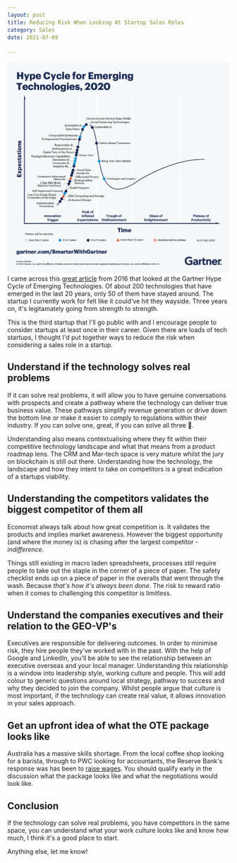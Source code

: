 ```yaml
---
layout: post
title: Reducing Risk When Looking At Startup Sales Roles
category: Sales
date: 2021-07-09

---
```


![gartner](images/gartner.PNG)I came across this [great article](https://www.linkedin.com/pulse/8-lessons-from-20-years-hype-cycles-michael-mullany/?trackingId=hminS2AWRUO1DdBXUxA8JA%3D%3D) from 2016 that looked at the Gartner Hype Cycle of Emerging Technologies. Of about 200 technologies that have emerged in the last 20 years, only 50 of them have stayed around. The startup I currently work for felt like it could've hit they wayside. Three years on, it's legitamately going from strength to strength.

This is the third startup that I'll go public with and I encourage people to consider startups at least once in their career. Given there are loads of tech startups, I thought I'd put together ways to reduce the risk when considering a sales role in a startup.

## **Understand if the technology solves real problems**

If it can solve real problems, it will allow you to have genuine conversations with prospects and create a pathway where the technology can deliver true business value. These pathways simplify revenue generation or drive down the bottom line or make it easier to comply to regulations within their industry. If you can solve one, great, if you can solve all three 🤯. 

Understanding also means contextualising where they fit within their competitive technology landscape and what that means from a product roadmap lens. The CRM and Mar-tech space is very mature whilst the jury on blockchain is still out there. Understanding how the technology, the landscape and how they intent to take on competitors is a great indication of a startups viability.

## **Understanding the competitors validates the biggest competitor of them all**

Economist always talk about how great competition is. It validates the products and implies market awareness. However the biggest opportunity (and where the money is) is chasing after the largest competitor - *indifference*.

Things still existing in macro laden spreadsheets, processes still require people to take out the staple in the corner of a  piece of paper. The safety checklist ends up on a piece of paper in the overalls that went through the wash. Because *that's how it's always been done*. The risk to reward ratio when it comes to challenging this competitor is limitless.

## **Understand the companies executives and their relation to the GEO-VP's**

Executives are responsible for delivering outcomes. In order to minimise risk, they hire people they've worked with in the past. With the help of Google and LinkedIn, you'll be able to see the relationship between an executive overseas and your local manager. Understanding this relationship is a window into leadership style, working culture and people. This will add colour to generic questions around local strategy, pathway to success and why they decided to join the company. Whilst people argue that culture is most important, if the technology can create real value, it allows innovation in your sales approach.

## **Get an upfront idea of what the OTE package looks like**

Australia has a massive skills shortage. From the local coffee shop looking for a barista, through to PWC looking for accountants, the Reserve Bank's response was has been to [raise wages](https://www.afr.com/policy/economy/rba-shows-how-wage-rises-are-done-20210707-p587iy). You should qualify early in the discussion what the package looks like and what the negotiations would look like.

## Conclusion

If the technology can solve real problems, you have competitors in the same space, you can understand what your work culture looks like and know how much, I think it's a good place to start.

Anything else, let me know!


